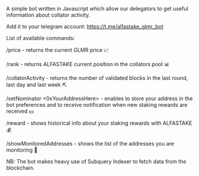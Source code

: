 A simple bot written in Javascript which allow our delegators to get useful information about collator activity.

Add it to your telegram account: https://t.me/alfastake_glmr_bot

List of available commands:

 /price - returns the current GLMR price 📈

 /rank - returns ALFASTAKE current position in the collators pool 📊

 /collatorActivity - returns the number of validated blocks in the last round, last day and last week ⛏

 /setNominator <0xYourAddressHere> - enables to store your address in the bot preferences and to receive notification when new staking rewards are received 💵
 
 /reward - shows historical info about your staking rewards with ALFASTAKE 💰

 /showMonitoredAddresses - shows the list of the addresses you are monitoring 🔎



NB: The bot makes heavy use of Subquery Indexer to fetch data from the blockchain. 
